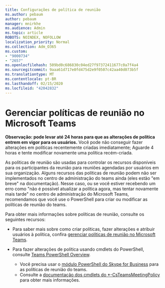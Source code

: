 ```yaml
---
title: Configurações de política de reunião
ms.author: pebaum
author: pebaum
manager: mnirkhe
ms.audience: Admin
ms.topic: article
ROBOTS: NOINDEX, NOFOLLOW
localization_priority: Normal
ms.collection: Adm_O365
ms.custom:
- "9000734"
- "2657"
ms.openlocfilehash: 509bd0c686830c04ed27f97372411677c0a7f4a4
ms.sourcegitcommit: 9aaa61d717e0fd475d2e9f0507c42aa40d073b5f
ms.translationtype: MT
ms.contentlocale: pt-BR
ms.lasthandoff: 02/15/2020
ms.locfileid: "42042832"
---
```

# <a name="manage-meeting-policies-in-microsoft-teams"></a>Gerenciar políticas de reunião no Microsoft Teams

**Observação: pode levar até 24 horas para que as alterações de política entrem em vigor para os usuários.** Você pode não conseguir fazer alterações em políticas recentemente criadas imediatamente; Aguarde 4 horas e tente modificar novamente uma política recém-criada.

As políticas de reunião são usadas para controlar os recursos disponíveis para os participantes da reunião para reuniões agendadas por usuários em sua organização. Alguns recursos das políticas de reunião podem não ser implementados no centro de administração do teams ainda (eles estão "em breve" na documentação). Nesse caso, ou se você estiver recebendo um erro como "não é possível atualizar a política agora, mas tentar novamente mais tarde" no centro de administração do Microsoft Teams, recomendamos que você use o PowerShell para criar ou modificar as políticas de reunião do teams. 

Para obter mais informações sobre políticas de reunião, consulte os seguintes recursos:

- Para saber mais sobre como criar políticas, fazer alterações e atribuir usuários à política, confira [gerenciar políticas de reunião no Microsoft Teams](https://docs.microsoft.com/microsoftteams/meeting-policies-in-teams).

- Para fazer alterações de política usando cmdlets do PowerShell, consulte [Teams PowerShell Overview](https://docs.microsoft.com/microsoftteams/teams-powershell-overview). 
    - Você precisa usar o [módulo PowerShell do Skype for Business](https://www.microsoft.com/download/details.aspx?id=39366) para as políticas de reunião do teams. 
    - Consulte a [documentação dos cmdlets do *-CsTeamsMeetingPolicy](https://docs.microsoft.com/search/?search=CsTeamsMeetingPolicy&view=skype-ps) para obter mais informações.

